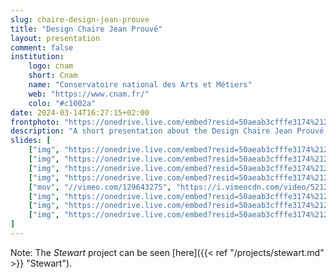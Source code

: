 ```yaml
---
slug: chaire-design-jean-prouve
title: "Design Chaire Jean Prouvé"
layout: presentation
comment: false
institution:
    logo: cnam
    short: Cnam
    name: "Conservatoire national des Arts et Métiers"
    web: "https://www.cnam.fr/"
    colo: "#c1002a"
date: 2024-03-14T16:27:15+02:00
frontphoto: "https://onedrive.live.com/embed?resid=50aeab3cfffe3174%212422141&authkey=%21AOk7cIPg0B9cAew&width=660"
description: "A short presentation about the Design Chaire Jean Prouvé, reugularly updated."
slides: [
    ["img", "https://onedrive.live.com/embed?resid=50aeab3cfffe3174%212423274&authkey=!ACY6NQWYzbwqj6Y"],
    ["img", "https://onedrive.live.com/embed?resid=50aeab3cfffe3174%212423273&authkey=!ANDbDSzqlgN8Z4I"],
    ["img", "https://onedrive.live.com/embed?resid=50aeab3cfffe3174%212423281&authkey=!AIvzcPnz__VCPl0"],
    ["img", "https://onedrive.live.com/embed?resid=50aeab3cfffe3174%212423283&authkey=!AJjff7eZQMshNcQ"],
    ["mov", "//vimeo.com/129643275", "https://i.vimeocdn.com/video/521210607-fc658f04897560006456ac99b1fa4a92d9780af1a4da09152bb6837202211505-d?mw=1920&mh=1080&q=70"],
    ["img", "https://onedrive.live.com/embed?resid=50aeab3cfffe3174%212423279&authkey=!AP4ktLv6iFG-_uE"],
    ["img", "https://onedrive.live.com/embed?resid=50aeab3cfffe3174%212423278&authkey=!AJ-KPkpDe1Ve45U"],
    ["img", "https://onedrive.live.com/embed?resid=50aeab3cfffe3174%212423277&authkey=!ADbuLyqtNX414yk"]
]
---
```


Note: The *Stewart* project can be seen [here]({{< ref "/projects/stewart.md" >}} "Stewart").